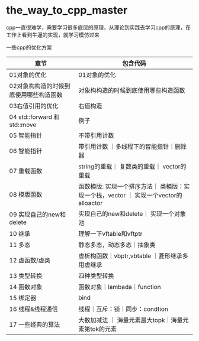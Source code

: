 # the_way_to_cpp_master

cpp一直很难学，需要学习很多底层的原理，从理论到实践去学习cpp的原理，在工作上看到牛逼的实现，就学习模仿过来

一些cpp的优化方案


| 章节                         | 包含代码                                                    |
|----------------------------|---------------------------------------------------------|
| 01对象的优化                    | 01对象的优化                                                 |
| 02对象构构造的时候到底使用哪些构造函数       | 对象构构造的时候到底使用哪些构造函数                                      |
| 03右值引用的优化                  | 右值构造                                                    |
| 04 std::forward 和std::move | 例子                                                      |
| 05 智能指针                    | 不带引用计数                                                  |
| 06 智能指针                    | 带引用计数 ｜多线程下的智能指针｜删除器                                    |
| 07 重载函数                    | string的重载｜ 复数类的重载｜ vector的重载                            |
| 08 模版函数                    | 函数模版: 实现一个排序方法｜ 类模版：实现一个栈，vector ｜ 实现一个vector的alloactor |
| 09 实现自己的new和delete         | 实现自己的new和delete｜ 实现一个对象池                                |
| 10 继承                      | 理解一下vftable和vftptr                                      |
| 11 多态                      | 静态多态，动态多态｜抽象类                                           | vfptr                                  |
| 12 虚函数/虚类                  | 虚析构函数｜vbptr,vbtable  ｜菱形继承多用虚继承                         |
| 13 类型转换                    | 四种类型转换                                                  |
| 14  函数对象                   | 函数对象｜lambada｜function                                   |绑定器                                  |
| 15  绑定器                    | bind                                                    |实现一个bind1st｜实现一个线程池                                                    |
| 16  线程&线程通信                | 线程｜互斥：锁｜同步：condtion                                     |
| 17  一些经典的算法                | 大数加减法 ｜ 海量元素最大topk｜海量元素第tok的元素                          |

 
 